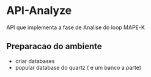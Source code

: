 # API-Analyze

API que implementa a fase de Analise do loop MAPE-K

## Preparacao do ambiente

- criar databases
- popular database do quartz ( e um banco a parte)




